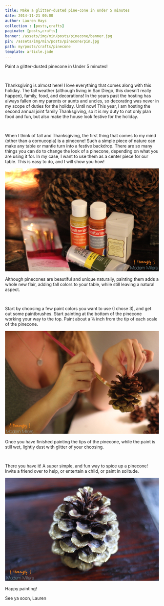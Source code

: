 ```yaml
---
title: Make a glitter-dusted pine-cone in under 5 minutes
date: 2014-11-21 00:00
author: Lauren Hays
collection : [posts,crafts]
paginate: [posts,crafts]
banner: /assets/img/min/posts/pinecone/banner.jpg
pin: /assets/img/min/posts/pinecone/pin.jpg
path: my/posts/crafts/pinecone
template: article.jade
---
```


Paint a glitter-dusted pinecone in Under 5 minutes!

<br/>

Thanksgiving is almost here! I love everything that comes along with this holiday. The fall weather (although living in San Diego, this doesn’t really happen), family, food, and decorations! In the years past the hosting has always fallen on my parents or aunts and uncles, so decorating was never in my scope of duties for the holiday. Until now! This year, I am hosting the second annual joint family Thanksgiving, so it is my duty to not only plan food and fun, but also make the house look festive for the holiday. 

<br/>

When I think of fall and Thanksgiving, the first thing that comes to my mind (other than a cornucopia) is a pinecone! Such a simple piece of nature can make any table or mantle turn into a festive backdrop. There are so many things you can do to change the look of a pinecone, depending on what you are using it for. In my case, I want to use them as a center piece for our table. This is easy to do, and I will show you how!

<img class="img-responsive pad20" src="/assets/img/min/posts/pinecone/supplies.jpg"/>


Although pinecones are beautiful and unique naturally, painting them adds a whole new flair, adding fall colors to your table, while still leaving a natural aspect.

<br/>

Start by choosing a few paint colors you want to use (I chose 3), and get out some paintbrushes. Start painting at the bottom of the pinecone working your way to the top. Paint about a ¼ inch from the tip of each scale of the pinecone. 

<img class="img-responsive pad20" src="/assets/img/min/posts/pinecone/painting.jpg"/>

	
Once you have finished painting the tips of the pinecone, while the paint is still wet, lightly dust with glitter of your choosing.

<br/>
	
There you have it! A super simple, and fun way to spice up a pinecone! Invite a friend over to help, or entertain a child, or paint in solitude. 

<img class="img-responsive pad20" src="/assets/img/min/posts/pinecone/single.jpg"/>

Happy painting!

See ya soon,
Lauren